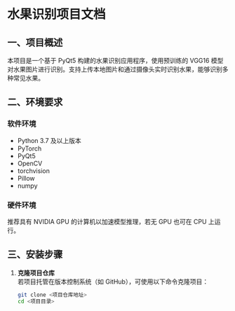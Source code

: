 # 水果识别项目文档

## 一、项目概述
本项目是一个基于 PyQt5 构建的水果识别应用程序，使用预训练的 VGG16 模型对水果图片进行识别。支持上传本地图片和通过摄像头实时识别水果，能够识别多种常见水果。

## 二、环境要求

### 软件环境
- Python 3.7 及以上版本
- PyTorch
- PyQt5
- OpenCV
- torchvision
- Pillow
- numpy

### 硬件环境
推荐具有 NVIDIA GPU 的计算机以加速模型推理，若无 GPU 也可在 CPU 上运行。

## 三、安装步骤

1. **克隆项目仓库**  
   若项目托管在版本控制系统（如 GitHub），可使用以下命令克隆项目：
   ```bash
   git clone <项目仓库地址>
   cd <项目目录>
